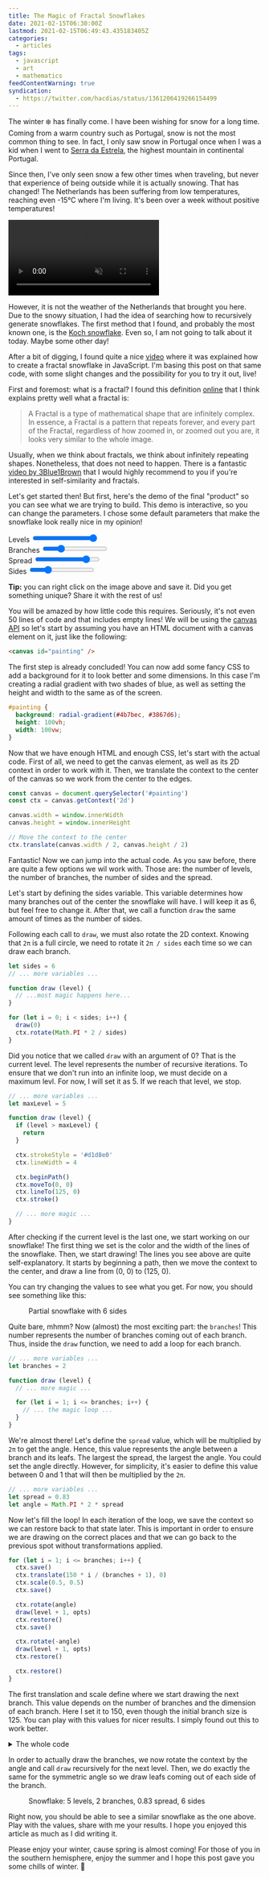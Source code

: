 ```yaml
---
title: The Magic of Fractal Snowflakes
date: 2021-02-15T06:30:00Z
lastmod: 2021-02-15T06:49:43.435183405Z
categories:
  - articles
tags:
  - javascript
  - art
  - mathematics
feedContentWarning: true
syndication:
  - https://twitter.com/hacdias/status/1361206419266154499
---
```


The winter ❄️ has finally come. I have been wishing for snow for a long time. Coming from a warm country such as Portugal, snow is not the most common thing to see. In fact, I only saw snow in Portugal once when I was a kid when I went to [Serra da Estrela](https://en.wikipedia.org/wiki/Serra_da_Estrela), the highest mountain in continental Portugal.

<!--more-->

Since then, I've only seen snow a few other times when traveling, but never that experience of being outside while it is actually snowing. That has changed! The Netherlands has been suffering from low temperatures, reaching even -15°C where I'm living. It's been over a week without positive temperatures!

<video autoplay muted loop>
  <source src="https://cdn.hacdias.com/media/2021-02-snow-eindhoven.mp4" type="video/mp4">
  Your browser does not support the video tag.
</video>

However, it is not the weather of the Netherlands that brought you here. Due to the snowy situation, I had the idea of searching how to recursively generate snowflakes. The first method that I found, and probably the most known one, is the [Koch snowflake](https://en.wikipedia.org/wiki/Koch_snowflake). Even so, I am not going to talk about it today. Maybe some other day!

After a bit of digging, I found quite a nice [video](https://www.youtube.com/watch?v=HXTC5LSep3M) where it was explained how to create a fractal snowflake in JavaScript. I'm basing this post on that same code, with some slight changes and the possibility for you to try it out, live!

First and foremost: what is a fractal? I found this definition [online](https://iternal.us/what-is-a-fractal) that I think explains pretty well what a fractal is:

> A Fractal is a type of mathematical shape that are infinitely complex. In essence, a Fractal is a pattern that repeats forever, and every part of the Fractal, regardless of how zoomed in, or zoomed out you are, it looks very similar to the whole image.

Usually, when we think about fractals, we think about infinitely repeating shapes. Nonetheless, that does not need to happen. There is a fantastic [video by 3Blue1Brown](https://www.youtube.com/watch?v=gB9n2gHsHN4) that I would highly recommend to you if you're interested in self-similarity and fractals.

Let's get started then! But first, here's the demo of the final "product" so you can see what we are trying to build. This demo is interactive, so you can change the parameters. I chose some default parameters that make the snowflake look really nice in my opinion!

<div class="fw snowflakes">
  <canvas data-mode=interactive />
</div>

<div id=controls>
  <div>
    <label>Levels</label>
    <input id=maxLevel type=range min=1 max=5 value=5 step=1/>
  </div>
  <div>
    <label>Branches</label>
    <input id=branches type=range min=1 max=5 value=2 step=1/>
  </div>
  <div>
    <label>Spread</label>
    <input id=spread type=range min=0 max=1 value="0.83" step='0.01'/>
  </div>
  <div>
    <label>Sides</label>
    <input id=sides type=range min=3 max=15 value=6 step=1 />
  </div>
</div>

**Tip:** you can right click on the image above and save it. Did you get something unique? Share it with the rest of us!

You will be amazed by how little code this requires. Seriously, it's not even 50 lines of code and that includes empty lines! We will be using the [canvas API](https://developer.mozilla.org/en-US/docs/Web/API/Canvas_API) so let's start by assuming you have an HTML document with a canvas element on it, just like the following:

```html
<canvas id="painting" />
```

The first step is already concluded! You can now add some fancy CSS to add a background for it to look better and some dimensions. In this case I'm creating a radial gradient with two shades of blue, as well as setting the height and width to the same as of the screen.

```css
#painting {
  background: radial-gradient(#4b7bec, #3867d6);
  height: 100vh;
  width: 100vw;
}
```

Now that we have enough HTML and enough CSS, let's start with the actual code. First of all, we need to get the canvas element, as well as its 2D context in order to work with it. Then, we translate the context to the center of the canvas so we work from the center to the edges.

```javascript
const canvas = document.querySelector('#painting')
const ctx = canvas.getContext('2d')

canvas.width = window.innerWidth
canvas.height = window.innerHeight

// Move the context to the center
ctx.translate(canvas.width / 2, canvas.height / 2)
```

Fantastic! Now we can jump into the actual code. As you saw before, there are quite a few options we wil work with. Those are: the number of levels, the number of branches, the number of sides and the spread.

Let's start by defining the sides variable. This variable determines how many branches out of the center the snowflake will have. I will keep it as 6, but feel free to change it. After that, we call a function `draw` the same amount of times as the number of sides.

Following each call to `draw`, we must also rotate the 2D context. Knowing that `2π` is a full circle, we need to rotate it `2π / sides` each time so we can draw each branch.


```javascript
let sides = 6
// ... more variables ...

function draw (level) {
  // ...most magic happens here...
}

for (let i = 0; i < sides; i++) {
  draw(0)
  ctx.rotate(Math.PI * 2 / sides)
}
```

Did you notice that we called `draw` with an argument of 0? That is the current level. The level represents the number of recursive iterations. To ensure that we don't run into an infinite loop, we must decide on a maximum levl. For now, I will set it as 5. If we reach that level, we stop.

```javascript
// ... more variables ...
let maxLevel = 5

function draw (level) {
  if (level > maxLevel) {
    return
  }

  ctx.strokeStyle = '#d1d8e0'
  ctx.lineWidth = 4

  ctx.beginPath()
  ctx.moveTo(0, 0)
  ctx.lineTo(125, 0)
  ctx.stroke()

  // ... more magic ...
}
```

After checking if the current level is the last one, we start working on our snowflake! The first thing we set is the color and the width of the lines of the snowflake. Then, we start drawing! The lines you see above are quite self-explanatory. It starts by beginning a path, then we move the context to the center, and draw a line from (0, 0) to (125, 0).

You can try changing the values to see what you get. For now, you should see something like this:

<figure class="fw">
  <div class="snowflakes">
    <canvas data-mode=static data-levels=0 data-branches=0 data-spread=0 data-sides=6 />
  </div>
  <figcaption><p>Partial snowflake with 6 sides</p></figcaption>
</figure>

Quite bare, mhmm? Now (almost) the most exciting part: the `branches`! This number represents the number of branches coming out of each branch. Thus, inside the `draw` function, we need to add a loop for each branch.

```javascript
// ... more variables ...
let branches = 2

function draw (level) {
  // ... more magic ...

  for (let i = 1; i <= branches; i++) {
    // ... the magic loop ...
  }
}
```

We're almost there! Let's define the `spread` value, which will be multiplied by `2π` to get the angle. Hence, this value represents the angle between a branch and its leafs. The largest the spread, the largest the angle. You could set the angle directly. However, for simplicity, it's easier to define this value between 0 and 1 that will then be multiplied by the `2π`.

```javascript
// ... more variables ...
let spread = 0.83
let angle = Math.PI * 2 * spread
```

Now let's fill the loop! In each iteration of the loop, we save the context so we can restore back to that state later. This is important in order to ensure we are drawing on the correct places and that we can go back to the previous spot without transformations applied.

```javascript
for (let i = 1; i <= branches; i++) {
  ctx.save()
  ctx.translate(150 * i / (branches + 1), 0)
  ctx.scale(0.5, 0.5)
  ctx.save()

  ctx.rotate(angle)
  draw(level + 1, opts)
  ctx.restore()
  ctx.save()

  ctx.rotate(-angle)
  draw(level + 1, opts)
  ctx.restore()

  ctx.restore()
}
```

The first translation and scale define where we start drawing the next branch. This value depends on the number of branches and the dimension of each branch. Here I set it to 150, even though the initial branch size is 125. You can play with this values for nicer results. I simply found out this to work better.

<details>
  <summary>The whole code</summary>

  ```javascript
  const canvas = document.querySelector('#painting')
  const ctx = canvas.getContext('2d')
  canvas.width = window.innerWidth
  canvas.height = window.innerHeight

  const maxLevel = 5
  const branches = 2
  const sides = Math.floor((Math.random() * 10) + 3)
  const spread = (Math.random() * 0.48) + 0.51
  const strokeColor = '#d1d8e0'
  const lineWidth = 4
  const angle = Math.PI * 2 * spread

  function draw (level) {
    if (level > maxLevel) {
      return
    }

    ctx.strokeStyle = strokeColor
    ctx.lineWidth = lineWidth
    ctx.beginPath()
    ctx.moveTo(0, 0)
    ctx.lineTo(125, 0)
    ctx.stroke()

    for (let i = 1; i <= branches; i++) {
      ctx.save()
      ctx.translate(150 * i / (branches + 1), 0)
      ctx.scale(0.5, 0.5) // smaller from now on
      ctx.save()

      ctx.rotate(angle)
      draw(level + 1, opts)
      ctx.restore()
      ctx.save()

      ctx.rotate(-angle)
      draw(level + 1, opts)
      ctx.restore()

      ctx.restore()
    }
  }

  for (let i = 0; i < sides; i++) {
    draw(0)
    ctx.rotate(Math.PI * 2 / sides)
  }
  ```
</details>

In order to actually draw the branches, we now rotate the context by the angle and call `draw` recursively for the next level. Then, we do exactly the same for the symmetric angle so we draw leafs coming out of each side of the branch.

<figure class="fw">
  <div class="snowflakes">
    <canvas data-mode=static data-levels="5" data-branches="2" data-spread="0.83" data-sides="6" />
  </div>
  <figcaption><p>Snowflake: 5 levels, 2 branches, 0.83 spread, 6 sides</p></figcaption>
</figure>

Right now, you should be able to see a similar snowflake as the one above. Play with the values, share with me your results. I hope you enjoyed this article as much as I did writing it.

Please enjoy your winter, cause spring is almost coming! For those of you in the southern hemisphere, enjoy the summer and I hope this post gave you some chills of winter. 🥶

<script>
function random() {
  maxLevel = 5
  branches = 2
  sides = Math.floor((Math.random() * 10) + 3)
  spread = (Math.random() * 0.48) + 0.51
}

function draw(level, opts) {
  const { ctx, maxLevel, branches, angle, strokeColor, lineWidth } = opts
  if (level > maxLevel) {
    return
  }

  ctx.strokeStyle = strokeColor
  ctx.lineWidth = lineWidth
  ctx.beginPath()
  ctx.moveTo(0, 0)
  ctx.lineTo(125, 0)
  ctx.stroke()

  for (let i = 1; i <= branches; i++) {
    ctx.save()
    ctx.translate(150 * i / (branches + 1), 0)
    ctx.scale(0.5, 0.5) // smaller from now on
    ctx.save()

    ctx.rotate(angle)
    draw(level + 1, opts)
    ctx.restore()
    ctx.save()

    ctx.rotate(-angle)
    draw(level + 1, opts)
    ctx.restore()

    ctx.restore()
  }
}

function drawSnowflake(opts) {
  const { ctx, maxLevel, branches, spread, sides, strokeColor, lineWidth } = opts

  ctx.resetTransform()
  ctx.clearRect(0, 0, ctx.canvas.width, ctx.canvas.height)
  ctx.translate(ctx.canvas.width / 2, ctx.canvas.height / 2)

  let angle = Math.PI * 2 * spread

  for (let i = 0; i < sides; i++) {
    draw(0, { angle, ctx, ...opts })
    ctx.rotate(Math.PI * 2 / sides)
  }
}

function drawFromInput (ctx) {
  const values = {
    ctx,
    maxLevel: Number.parseInt(document.getElementById('maxLevel').value),
    branches: Number.parseInt(document.getElementById('branches').value),
    spread: Number.parseFloat(document.getElementById('spread').value),
    sides: Number.parseInt(document.getElementById('sides').value),
    strokeColor: '#d1d8e0',
    lineWidth: 4
  }

  drawSnowflake(values)
}

const snowflakes = Array.from(document.querySelectorAll('.snowflakes canvas'))
  .forEach(canvas => {
    const mode = canvas.dataset.mode
    const ctx = canvas.getContext('2d')
    canvas.width = canvas.height = 400

    if (mode === 'interactive') {
      drawFromInput(ctx)

      document.getElementById('maxLevel').addEventListener('change', () => drawFromInput(ctx))
      document.getElementById('branches').addEventListener('change', () => drawFromInput(ctx))
      document.getElementById('spread').addEventListener('change', () => drawFromInput(ctx))
      document.getElementById('sides').addEventListener('change', () => drawFromInput(ctx))
    } else {
      drawSnowflake({
        ctx,
        maxLevel: Number.parseInt(canvas.dataset.levels),
        branches: Number.parseInt(canvas.dataset.branches),
        spread: Number.parseFloat(canvas.dataset.spread),
        sides: Number.parseInt(canvas.dataset.sides),
        strokeColor: '#d1d8e0',
        lineWidth: 4
      })
    }
  })
</script>
